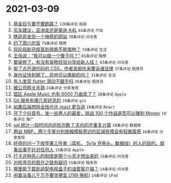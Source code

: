 # 2021-03-09

1. [基金巨亏要不要跑路？](https://www.v2ex.com/t/759849) `120条评论` `投资`
1. [买车建议，亚洲龙还是奥迪 A4L](https://www.v2ex.com/t/759837) `81条评论` `汽车`
1. [瞎逛逛发现一个神奇的网站](https://www.v2ex.com/t/759809) `78条评论` `问与答`
1. [约了周六吃饭](https://www.v2ex.com/t/759806) `75条评论` `随想`
1. [现阶段新冠疫苗到底能不能接种？](https://www.v2ex.com/t/759870) `74条评论` `生活`
1. [王伟说：“我可以做一个傻子吗？”](https://www.v2ex.com/t/759805) `65条评论` `随想`
1. [要装修了，有没有装修经验分享给新人哇！](https://www.v2ex.com/t/759859) `63条评论` `问与答`
1. [偷了点开源代码的 CSS，作者发邮件来要诉诸法律](https://www.v2ex.com/t/759932) `37条评论` `程序员`
1. [身份证快到期了，异地可以换新的吗？](https://www.v2ex.com/t/759929) `31条评论` `生活`
1. [有人发现 flutter 滑动不跟手吗](https://www.v2ex.com/t/759885) `25条评论` `程序员`
1. [被公司网关杀熟](https://www.v2ex.com/t/759819) `24条评论` `分享发现`
1. [国区 Apple Music 也有 6000 万曲库了？](https://www.v2ex.com/t/759846) `20条评论` `Apple`
1. [Git 服务有哪几家好选的](https://www.v2ex.com/t/759966) `19条评论` `git`
1. [如果后端想转全栈也许 react 更合适](https://www.v2ex.com/t/759876) `19条评论` `React`
1. [开了个抖音号，发一些男人的最爱，挑战 100 个作品是否可以赚到 Money](https://www.v2ex.com/t/759858) `18条评论` `推广`
1. [sql 统计一段时间内巡检次数 7 天内的不重复计算](https://www.v2ex.com/t/759812) `18条评论` `数据库`
1. [两台 MBP，两个手掌分别放触摸板旁边的区域抚摸会有轻微震感](https://www.v2ex.com/t/759917) `16条评论` `分享发现`
1. [好奇的问一下收苹果三件套（耳机， 5v1a 充电头，数据线）的人的目的。就事论事不针对任何人](https://www.v2ex.com/t/759975) `15条评论` `Apple`
1. [打卡这种恶心的制度是那个小天才想出来的](https://www.v2ex.com/t/759818) `15条评论` `问与答`
1. [对程序员的晋升之路有疑问](https://www.v2ex.com/t/759815) `15条评论` `程序员`
1. [哪里能下载到适配电视盒子的油管客户端？](https://www.v2ex.com/t/759941) `14条评论` `问与答`
1. [闲着没事儿千万不要贪便宜 [799 换机]](https://www.v2ex.com/t/759816) `14条评论` `iPad`

